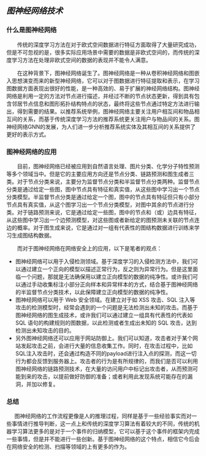 ## *图神经网络技术*

### 什么是图神经网络

&ensp;&ensp;&ensp;&ensp;传统的深度学习方法在对于欧式空间数据进行特征方面取得了大量研究成功，但是不可忽视的是，很多实际应用场景中需要的数据是非欧式空间的，而传统的深度学习方法在处理非欧式空间的数据的表现并不能令人满意。  

&ensp;&ensp;&ensp;&ensp;在这种背景下，图神经网络诞生了。图神经网络是一种从卷积神经网络和图嵌入思想演变而来的新型神经网络，它可以对于图数据进行特征提取和表示，在学习图数据方面表现出很好的性能，是一种高效的、易于扩展的神经网络结构。图神经网络是利用一定的方法对节点进行描述，并经过不断的节点状态更新，得到具有包含邻居节点信息和图形拓扑结构特点的状态，最终将这些节点通过特定方法进行输出，得到需要的结果。以推荐系统举例，图神经网络主要关注用户相互间和物品相互间的关系，而基于传统深度学习方法的推荐系统更关注用户与物品间的关系。图神经网络GNN的发展，为人们进一步分析推荐系统实体及其相互间的关系提供了更好的表示方式。  

### 图神经网络的应用

&ensp;&ensp;&ensp;&ensp;目前，图神经网络已经被应用到自然语言处理、图片分类、化学分子特性预测等多个领域当中。但是它的主要应用方向还是节点分类、链路预测和图生成者三类。对于节点分类来说，主要分为监督节点分类和半监督节点分类两种。监督节点分类是通过给定一些图，图中节点具有特征和真实值，从这些图中学习出一个节点分类模型。半监督节点分类是通过给定一个图，图中的节点具有特征但只有小部分节点具有真实值，从这个图学习出一个节点分类模型，对图中其余的节点进行分类。对于链路预测来说，它是通过给定一些图，图中的节点和（或）边具有特征，从这些图中学习出一个边预测模型，对这些图或者新给定的图预测未关联的节点连边的概率。对于图生成来说，它是通过对一组有代表性的图结构数据进行训练来学习生成图结构数据。  

&ensp;&ensp;&ensp;&ensp;而对于图神经网络在网络安全上的应用，以下是笔者的观点：  

+ 图神经网络可以用于入侵检测领域。基于深度学习的入侵检测方法中，我们可以通过建立一个正向的模型以描述正常行为，反之则为异常行为。但是这里面临一个问题，那就是无法确保用以建立正向模型的数据的纯净性。或许我们可以通过手动收集标注小部分正向样本和异常样本的方式，结合基于图神经网络的半监督节点分类技术，以此保障建立正向模型的数据的纯净性。  
+ 图神经网络可以用于 Web 安全领域。在建立对于如 XSS 攻击、SQL 注入等攻击的检测模型时，经常会遇到的一个问题是无法检测出未知的攻击。而基于图神经网络的图生成技术，或许我们可以通过建立一组具有代表性的代表如 SQL 语句的构建规则的图数据，以此检测或者生成出未知的 SQL 攻击，达到检测出未知攻击的目的。  
+ 另外图神经网络还可以应用于网站防御上。我们可以知道，攻击者对于某个网站发起攻击之前，会进行大量的信息收集工作。同时，在攻击过程中，比如SQL注入攻击时，还会通过构造不同的payload进行注入点的探测，而这一切行为都会反馈到服务器上。攻击者的行为是有所规律的，而我们是否可以利用图神经网络的链路预测技术，在大量的访问用户中标记出攻击者，从而预测可能到来的攻击，以提前做好防御的准备；或者利用此发现系统可能存在的漏洞，并加以修复。  

### 总结

 &ensp;&ensp;&ensp;图神经网络的工作流程更像是人的推理过程，同样是基于一些经验事实而对一些事情进行推导判断，这一点上和传统的深度学习算法有着较大的不同，传统的机器学习算法更多的是对于一个事件的归纳模型，它可以基于这个事件的框架内完成一些事情，但是并不能进行一些创新。基于图神经网络的这个特点，相信它今后会在网络安全的检测、扫描等领域的上有更多的作为。  


